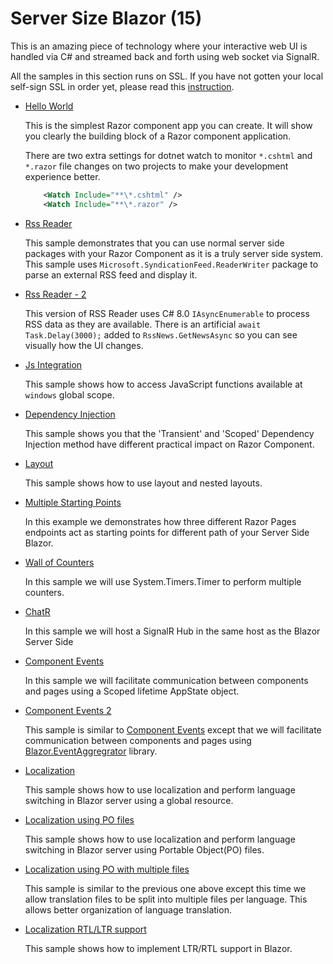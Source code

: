 # Server Size Blazor (15)

This is an amazing piece of technology where your interactive web UI is handled via C# and streamed back and forth using web socket via SignalR.

All the samples in this section runs on SSL. If you have not gotten your local self-sign SSL in order yet, please read this [instruction](https://www.hanselman.com/blog/DevelopingLocallyWithASPNETCoreUnderHTTPSSSLAndSelfSignedCerts.aspx).

  * [Hello World](HelloWorld)

    This is the simplest Razor component app you can create. It will show you clearly the building block of a Razor component application.

    There are two extra settings for dotnet watch to monitor `*.cshtml` and `*.razor` file changes on two projects to make your development experience better.

    ``` xml
        <Watch Include="**\*.cshtml" />
        <Watch Include="**\*.razor" />
    ```

  * [Rss Reader](RssReader)

    This sample demonstrates that you can use normal server side packages with your Razor Component as it is a truly server side system. This sample uses `Microsoft.SyndicationFeed.ReaderWriter` package to parse an external RSS feed and display it.

  * [Rss Reader - 2](RssReader-2)
    
    This version of RSS Reader uses C# 8.0 `IAsyncEnumerable` to process RSS data as they are available. There is an artificial `await Task.Delay(3000);` added to `RssNews.GetNewsAsync` so you can see visually how the UI changes.

  * [Js Integration](JsIntegration)

    This sample shows how to access JavaScript functions available at `windows` global scope.

  * [Dependency Injection](DependencyInjection)

    This sample shows you that the 'Transient' and 'Scoped' Dependency Injection method have different practical impact on Razor Component.

  * [Layout](Layout)

    This sample shows how to use layout and nested layouts.

  * [Multiple Starting Points](StartingVariation)

    In this example we demonstrates how three different Razor Pages endpoints act as starting points for different path of your Server Side Blazor.

  * [Wall of Counters](WallOfCounters)

    In this sample we will use System.Timers.Timer to perform multiple counters. 
  
  * [ChatR](ChatR)

    In this sample we will host a SignalR Hub in the same host as the Blazor Server Side

  * [Component Events](ComponentEvents)

    In this sample we will facilitate communication between components and pages using a Scoped lifetime AppState object. 
 
  * [Component Events 2](ComponentEvents-2)

    This sample is similar to [Component Events](ComponentEvents) except that we will facilitate communication between components and pages using [Blazor.EventAggregrator](https://github.com/mikoskinen/Blazor.EventAggregator)  library.

  * [Localization](Localization)

    This sample shows how to use localization and perform language switching in Blazor server using a global resource.

  * [Localization using PO files](Localization-2)

    This sample shows how to use localization and perform language switching in Blazor server using Portable Object(PO) files.

  * [Localization using PO with multiple files](Localization-3)

    This sample is similar to the previous one above except this time we allow translation files to be split into multiple files per language. This allows better organization of language translation.

  * [Localization RTL/LTR support](Localization-4)

    This sample shows how to implement LTR/RTL support in Blazor.
